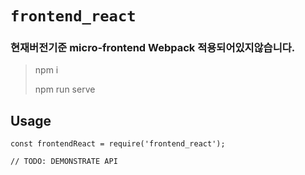 # `frontend_react`

### 현재버전기준 micro-frontend Webpack 적용되어있지않습니다.
> npm i
> 
> npm run serve



## Usage

```
const frontendReact = require('frontend_react');

// TODO: DEMONSTRATE API
```
